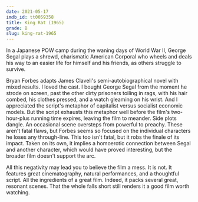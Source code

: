 ```yaml
---
date: 2021-05-17
imdb_id: tt0059358
title: King Rat (1965)
grade: B
slug: king-rat-1965
---
```


In a Japanese POW camp during the waning days of World War II, George Segal plays a shrewd, charismatic American Corporal who wheels and deals his way to an easier life for himself and his friends, as others struggle to survive.

<!-- end -->

Bryan Forbes adapts James Clavell's semi-autobiographical novel with mixed results. I loved the cast. I bought George Segal from the moment he strode on screen, past the other dirty prisoners toiling in rags, with his hair combed, his clothes pressed, and a watch gleaming on his wrist. And I appreciated the script's metaphor of capitalist versus socialist economic models. But the script exhausts this metaphor well before the film's two-hour-plus running time expires, leaving the film to meander. Side plots dangle. An occasional scene oversteps from powerful to preachy. These aren't fatal flaws, but Forbes seems so focused on the individual characters he loses any through-line. This too isn't fatal, but it robs the finale of its impact. Taken on its own, it implies a homoerotic connection between Segal and another character, which would have proved interesting, but the broader film doesn't support the arc.

All this negativity may lead you to believe the film a mess. It is not. It features great cinematography, natural performances, and a thoughtful script. All the ingredients of a great film. Indeed, it packs several great, resonant scenes. That the whole falls short still renders it a good film worth watching.